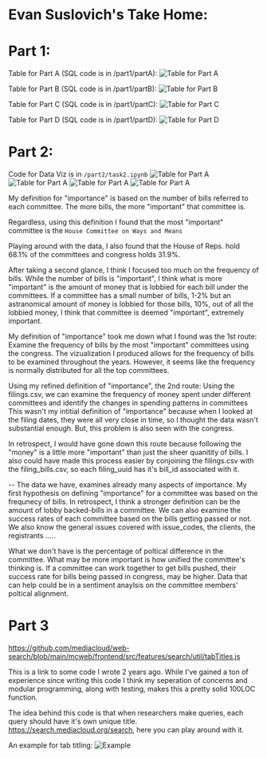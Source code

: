 # Evan Suslovich's Take Home:

# Part 1: 

Table for Part A (SQL code is in /part1/partA): 
![Table for Part A](/part1/assets/partA.png)

Table for Part B (SQL code is in /part1/partB): 
![Table for Part B](/part1/assets/partB.png)

Table for Part C (SQL code is in /part1/partC): 
![Table for Part C](/part1/assets/partC.png)

Table for Part D (SQL code is in /part1/partD): 
![Table for Part D](/part1/assets/partD.png)

# Part 2:

Code for Data Viz is in ```/part2/task2.ipynb```
![Table for Part A](/part2/assets/frequency_of_committe_ids.png)
![Table for Part A](/part2/assets/frequency_of_committee_by_name.png)
![Table for Part A](/part2/assets/frequency_of_congress_committee.png)
![Table for Part A](/part2/assets/frequency_of_bills_by_most_popular_committees.png)



My definition for "importance" is based on the number of bills referred to each committee. 
The more bills, the more "important" that committee is. 

Regardless, using this definition I found that the most "important" committee is the `House Committee on Ways and Means`

Playing around with the data, I also found that the House of Reps. hold 68.1% of the committees and congress holds 31.9%.

After taking a second glance, I think I focused too much on the frequency of bills. 
While the number of bills is "important", I think what is more "important" is the
amount of money that is lobbied for each bill under the committees. If a committee has a small number 
of bills, 1-2% but an astranomical amount of money is lobbied for those bills, 10%, out of all the lobbied money, 
I think that committee is deemed "important", extremely important. 

My definition of "importance" took me down what I found was the 1st route:
Examine the frequency of bills by the most "important" committees using the congress. 
The vizualization I produced allows for the frequency of bills to be examined throughout the years.
However, it seems like the frequency is normally distributed for all the top committees. 

Using my refined definition of "importance", the 2nd route:
Using the filings.csv, we can examine the frequency of money spent under different
committees and identify the changes in spending patterns in committees
This wasn't my intitial definition of "importance" because when I looked at the filing dates, they were all very close in time, so I thought the data wasn't substantial enough. But, this problem is also seen with the congress.

In retrospect, I would have gone down this route because following the "money" is a little more "important" than just the sheer quanitity of bills. 
I also could have made this process easier by conjoining the filings.csv with the filing_bills.csv, so each filing_uuid has it's bill_id associated with it. 

-- 
The data we have, examines already many aspects of importance. My first hypothesis on defining "importance" for a committee
was based on the frequnecy of bills. In retrospect, I think a stronger definition can be the amount of lobby backed-bills 
in a committee. We can also examine the success rates of each committee based on the bills getting passed or not. We also 
know the general issues covered with issue_codes, the clients, the registrants ..... 

What we don't have is the percentage of poltical difference in the committee. What may be more important is how unified the committee's thinking is. If a committee can work together to get bills pushed, their success rate for bills being passed in congress, may be higher. Data that can help could be in a sentiment anaylsis on the committee members' poltical alignment.


# Part 3
https://github.com/mediacloud/web-search/blob/main/mcweb/frontend/src/features/search/util/tabTitles.js

This is a link to some code I wrote 2 years ago. While I've gained a ton of experience since writing this code I think my seperation of concerns and modular programming, along with testing, makes this a pretty solid 100LOC function. 

The idea behind this code is that when researchers make queries, each query should have it's own unique title. https://search.mediacloud.org/search, here you can play around with it. 

An example for tab titling: 
![Example](assets/tab_title_example.png)
